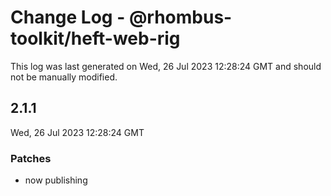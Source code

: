 # Change Log - @rhombus-toolkit/heft-web-rig

This log was last generated on Wed, 26 Jul 2023 12:28:24 GMT and should not be manually modified.

## 2.1.1
Wed, 26 Jul 2023 12:28:24 GMT

### Patches

- now publishing


